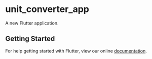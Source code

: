 # unit_converter_app

A new Flutter application.

## Getting Started

For help getting started with Flutter, view our online
[documentation](https://flutter.io/).
